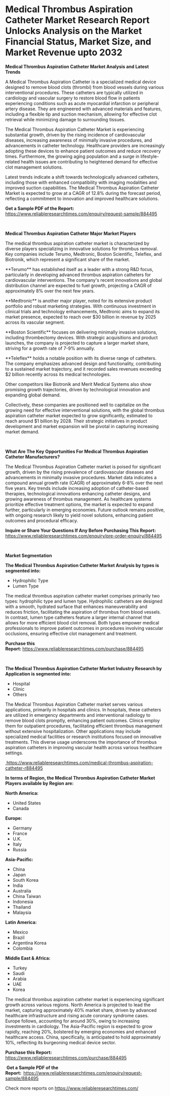 <p><h1>Medical Thrombus Aspiration Catheter Market Research Report Unlocks Analysis on the Market Financial Status, Market Size, and Market Revenue upto 2032</h1></p><p><strong>Medical Thrombus Aspiration Catheter Market Analysis and Latest Trends</strong></p>
<p><p>A Medical Thrombus Aspiration Catheter is a specialized medical device designed to remove blood clots (thrombi) from blood vessels during various interventional procedures. These catheters are typically utilized in cardiology and vascular surgery to restore blood flow in patients experiencing conditions such as acute myocardial infarction or peripheral artery disease. They are engineered with advanced materials and features, including a flexible tip and suction mechanism, allowing for effective clot retrieval while minimizing damage to surrounding tissues.</p><p>The Medical Thrombus Aspiration Catheter Market is experiencing substantial growth, driven by the rising incidence of cardiovascular diseases, increasing awareness of minimally invasive procedures, and advancements in catheter technology. Healthcare providers are increasingly adopting these devices to enhance patient outcomes and reduce recovery times. Furthermore, the growing aging population and a surge in lifestyle-related health issues are contributing to heightened demand for effective clot management solutions. </p><p>Latest trends indicate a shift towards technologically advanced catheters, including those with enhanced compatibility with imaging modalities and improved suction capabilities. The Medical Thrombus Aspiration Catheter Market is expected to grow at a CAGR of 12.8% during the forecast period, reflecting a commitment to innovation and improved healthcare solutions.</p></p>
<p><strong>Get a Sample PDF of the Report:&nbsp;</strong> <a href="https://www.reliableresearchtimes.com/enquiry/request-sample/884495?utm_campaign=3055&utm_medium=2&utm_source=Github&utm_content=ia&utm_term=04032025&utm_id=medical-thrombus-aspiration-catheter">https://www.reliableresearchtimes.com/enquiry/request-sample/884495</a></p>
<p>&nbsp;</p>
<p><strong>Medical Thrombus Aspiration Catheter Major Market Players</strong></p>
<p><p>The medical thrombus aspiration catheter market is characterized by diverse players specializing in innovative solutions for thrombus removal. Key companies include Terumo, Medtronic, Boston Scientific, Teleflex, and Biotronik, which represent a significant share of the market.</p><p>**Terumo** has established itself as a leader with a strong R&D focus, particularly in developing advanced thrombus aspiration catheters for cardiovascular interventions. The company's recent innovations and global distribution channel are expected to fuel growth, projecting a CAGR of approximately 8% over the next few years.</p><p>**Medtronic** is another major player, noted for its extensive product portfolio and robust marketing strategies. With continuous investment in clinical trials and technology enhancements, Medtronic aims to expand its market presence, expected to reach over $30 billion in revenue by 2025 across its vascular segment.</p><p>**Boston Scientific** focuses on delivering minimally invasive solutions, including thrombectomy devices. With strategic acquisitions and product launches, the company is projected to capture a larger market share, striving for a growth rate of 7-9% annually.</p><p>**Teleflex** holds a notable position with its diverse range of catheters. The company emphasizes advanced design and functionality, contributing to a sustained market trajectory, and it recorded sales revenues exceeding $2 billion recently across its medical technologies.</p><p>Other competitors like Biotronik and Merit Medical Systems also show promising growth trajectories, driven by technological innovation and expanding global demand. </p><p>Collectively, these companies are positioned well to capitalize on the growing need for effective interventional solutions, with the global thrombus aspiration catheter market expected to grow significantly, estimated to reach around $1 billion by 2028. Their strategic initiatives in product development and market expansion will be pivotal in capturing increasing market demand.</p></p>
<p>&nbsp;</p>
<p><strong>What Are The Key Opportunities For Medical Thrombus Aspiration Catheter Manufacturers?</strong></p>
<p><p>The Medical Thrombus Aspiration Catheter market is poised for significant growth, driven by the rising prevalence of cardiovascular diseases and advancements in minimally invasive procedures. Market data indicates a compound annual growth rate (CAGR) of approximately 6-8% over the next five years. Key trends include increasing adoption of catheter-based therapies, technological innovations enhancing catheter designs, and growing awareness of thrombus management. As healthcare systems prioritize effective treatment options, the market is expected to expand further, particularly in emerging economies. Future outlook remains positive, with ongoing research likely to yield novel solutions, enhancing patient outcomes and procedural efficacy.</p></p>
<p><strong>Inquire or Share Your Questions If Any Before Purchasing This Report:</strong> <a href="https://www.reliableresearchtimes.com/enquiry/pre-order-enquiry/884495?utm_campaign=3055&utm_medium=2&utm_source=Github&utm_content=ia&utm_term=04032025&utm_id=medical-thrombus-aspiration-catheter">https://www.reliableresearchtimes.com/enquiry/pre-order-enquiry/884495</a></p>
<p>&nbsp;</p>
<p><strong>Market Segmentation</strong></p>
<p><strong>The Medical Thrombus Aspiration Catheter Market Analysis by types is segmented into:</strong></p>
<p><ul><li>Hydrophilic Type</li><li>Lumen Type</li></ul></p>
<p><p>The medical thrombus aspiration catheter market comprises primarily two types: hydrophilic type and lumen type. Hydrophilic catheters are designed with a smooth, hydrated surface that enhances maneuverability and reduces friction, facilitating the aspiration of thrombus from blood vessels. In contrast, lumen type catheters feature a larger internal channel that allows for more efficient blood clot removal. Both types empower medical professionals to improve patient outcomes in procedures involving vascular occlusions, ensuring effective clot management and treatment.</p></p>
<p><strong>Purchase this Report:&nbsp;</strong><a href="https://www.reliableresearchtimes.com/purchase/884495?utm_campaign=3055&utm_medium=2&utm_source=Github&utm_content=ia&utm_term=04032025&utm_id=medical-thrombus-aspiration-catheter">https://www.reliableresearchtimes.com/purchase/884495</a></p>
<p>&nbsp;</p>
<p><strong>The Medical Thrombus Aspiration Catheter Market Industry Research by Application is segmented into:</strong></p>
<p><ul><li>Hospital</li><li>Clinic</li><li>Others</li></ul></p>
<p><p>The Medical Thrombus Aspiration Catheter market serves various applications, primarily in hospitals and clinics. In hospitals, these catheters are utilized in emergency departments and interventional radiology to remove blood clots promptly, enhancing patient outcomes. Clinics employ them for outpatient procedures, facilitating efficient thrombus management without extensive hospitalization. Other applications may include specialized medical facilities or research institutions focused on innovative treatments. This diverse usage underscores the importance of thrombus aspiration catheters in improving vascular health across various healthcare settings.</p></p>
<p><a href="https://www.reliableresearchtimes.com/medical-thrombus-aspiration-catheter-r884495?utm_campaign=3055&utm_medium=2&utm_source=Github&utm_content=ia&utm_term=04032025&utm_id=medical-thrombus-aspiration-catheter">&nbsp;https://www.reliableresearchtimes.com/medical-thrombus-aspiration-catheter-r884495</a></p>
<p><strong>In terms of Region, the Medical Thrombus Aspiration Catheter Market Players available by Region are:</strong></p>
<p>
    <p> <strong> North America: </strong>
        <ul>
            <li>United States</li>
            <li>Canada</li>
        </ul>
        </p> 
    <p> <strong> Europe: </strong>
        <ul>
            <li>Germany</li>
            <li>France</li>
            <li>U.K.</li>
            <li>Italy</li>
            <li>Russia</li>
        </ul>
        </p> 
    <p> <strong> Asia-Pacific: </strong>
        <ul>
            <li>China</li>
            <li>Japan</li>
            <li>South Korea</li>
            <li>India</li>
            <li>Australia</li>
            <li>China Taiwan</li>
            <li>Indonesia</li>
            <li>Thailand</li>
            <li>Malaysia</li>
        </ul>
        </p> 
    <p> <strong> Latin America: </strong>
        <ul>
            <li>Mexico</li>
            <li>Brazil</li>
            <li>Argentina Korea</li>
            <li>Colombia</li>
        </ul>
        </p> 
    <p> <strong> Middle East & Africa: </strong>
        <ul>
            <li>Turkey</li>
            <li>Saudi</li>
            <li>Arabia</li>
            <li>UAE</li>
            <li>Korea</li>
        </ul>
    </p>
    </p>
<p><p>The medical thrombus aspiration catheter market is experiencing significant growth across various regions. North America is projected to lead the market, capturing approximately 40% market share, driven by advanced healthcare infrastructure and rising acute coronary syndrome cases. Europe follows, accounting for around 30%, owing to increasing investments in cardiology. The Asia-Pacific region is expected to grow rapidly, reaching 20%, bolstered by emerging economies and enhanced healthcare access. China, specifically, is anticipated to hold approximately 10%, reflecting its burgeoning medical device sector.</p></p>
<p><strong>Purchase this Report: </strong><a href="https://www.reliableresearchtimes.com/purchase/884495?utm_campaign=3055&utm_medium=2&utm_source=Github&utm_content=ia&utm_term=04032025&utm_id=medical-thrombus-aspiration-catheter">https://www.reliableresearchtimes.com/purchase/884495</a></p>
<p>&nbsp;<strong>Get a Sample PDF of the Report:&nbsp;&nbsp;</strong><a href="https://www.reliableresearchtimes.com/enquiry/request-sample/884495?utm_campaign=3055&utm_medium=2&utm_source=Github&utm_content=ia&utm_term=04032025&utm_id=medical-thrombus-aspiration-catheter">https://www.reliableresearchtimes.com/enquiry/request-sample/884495</a></p>
<p><strong></strong></p>
<p>Check more reports on <a href="https://www.reliableresearchtimes.com/?utm_campaign=3055&utm_medium=2&utm_source=Github&utm_content=ia&utm_term=04032025&utm_id=medical-thrombus-aspiration-catheter">https://www.reliableresearchtimes.com/</a></p>